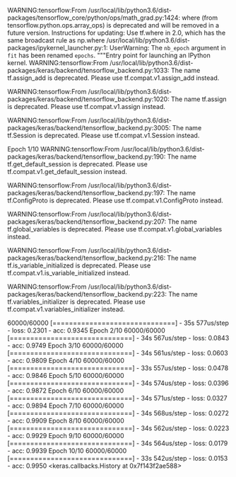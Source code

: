 WARNING:tensorflow:From /usr/local/lib/python3.6/dist-packages/tensorflow_core/python/ops/math_grad.py:1424: where (from tensorflow.python.ops.array_ops) is deprecated and will be removed in a future version.
Instructions for updating:
Use tf.where in 2.0, which has the same broadcast rule as np.where
/usr/local/lib/python3.6/dist-packages/ipykernel_launcher.py:1: UserWarning: The `nb_epoch` argument in `fit` has been renamed `epochs`.
  """Entry point for launching an IPython kernel.
WARNING:tensorflow:From /usr/local/lib/python3.6/dist-packages/keras/backend/tensorflow_backend.py:1033: The name tf.assign_add is deprecated. Please use tf.compat.v1.assign_add instead.

WARNING:tensorflow:From /usr/local/lib/python3.6/dist-packages/keras/backend/tensorflow_backend.py:1020: The name tf.assign is deprecated. Please use tf.compat.v1.assign instead.

WARNING:tensorflow:From /usr/local/lib/python3.6/dist-packages/keras/backend/tensorflow_backend.py:3005: The name tf.Session is deprecated. Please use tf.compat.v1.Session instead.

Epoch 1/10
WARNING:tensorflow:From /usr/local/lib/python3.6/dist-packages/keras/backend/tensorflow_backend.py:190: The name tf.get_default_session is deprecated. Please use tf.compat.v1.get_default_session instead.

WARNING:tensorflow:From /usr/local/lib/python3.6/dist-packages/keras/backend/tensorflow_backend.py:197: The name tf.ConfigProto is deprecated. Please use tf.compat.v1.ConfigProto instead.

WARNING:tensorflow:From /usr/local/lib/python3.6/dist-packages/keras/backend/tensorflow_backend.py:207: The name tf.global_variables is deprecated. Please use tf.compat.v1.global_variables instead.

WARNING:tensorflow:From /usr/local/lib/python3.6/dist-packages/keras/backend/tensorflow_backend.py:216: The name tf.is_variable_initialized is deprecated. Please use tf.compat.v1.is_variable_initialized instead.

WARNING:tensorflow:From /usr/local/lib/python3.6/dist-packages/keras/backend/tensorflow_backend.py:223: The name tf.variables_initializer is deprecated. Please use tf.compat.v1.variables_initializer instead.

60000/60000 [==============================] - 35s 577us/step - loss: 0.2301 - acc: 0.9345
Epoch 2/10
60000/60000 [==============================] - 34s 567us/step - loss: 0.0843 - acc: 0.9749
Epoch 3/10
60000/60000 [==============================] - 34s 561us/step - loss: 0.0603 - acc: 0.9809
Epoch 4/10
60000/60000 [==============================] - 33s 557us/step - loss: 0.0478 - acc: 0.9846
Epoch 5/10
60000/60000 [==============================] - 34s 574us/step - loss: 0.0396 - acc: 0.9872
Epoch 6/10
60000/60000 [==============================] - 34s 571us/step - loss: 0.0327 - acc: 0.9894
Epoch 7/10
60000/60000 [==============================] - 34s 568us/step - loss: 0.0272 - acc: 0.9909
Epoch 8/10
60000/60000 [==============================] - 34s 562us/step - loss: 0.0223 - acc: 0.9929
Epoch 9/10
60000/60000 [==============================] - 34s 564us/step - loss: 0.0179 - acc: 0.9939
Epoch 10/10
60000/60000 [==============================] - 33s 542us/step - loss: 0.0153 - acc: 0.9950
<keras.callbacks.History at 0x7f143f2ae588>